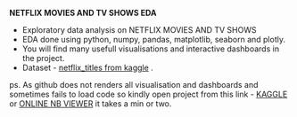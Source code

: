 **NETFLIX MOVIES AND TV SHOWS EDA**

- Exploratory data analysis on NETFLIX MOVIES AND TV SHOWS
- EDA done using python, numpy, pandas, matplotlib, seaborn and plotly.
- You will find many usefull visualisations and interactive dashboards in the project.
- Dataset - [netflix_titles from kaggle]( https://www.kaggle.com/shivamb/netflix-shows) .



ps. As github does not renders all visualisation and  dashboards and sometimes fails to load code so
kindly open project from this link - [KAGGLE](https://www.kaggle.com/akshxy/netflix-exploratory-data-analysis) or  [ONLINE NB VIEWER](http://nbviewer.ipython.org/github/akshxyjagtap/Data-Science/blob/85f26f2b65c7d12061aa99ef4925b9c844dbaed5/NETFLIX/code/NETFLIX%20_EDA.ipynb) it takes a min or two.




